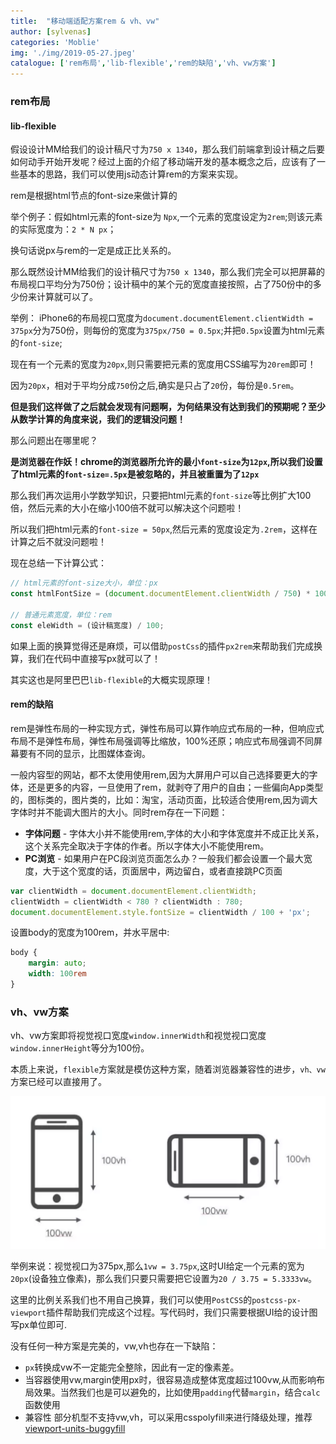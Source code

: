 ```yaml
---
title:  "移动端适配方案rem & vh、vw"
author: [sylvenas]
categories: 'Moblie'
img: './img/2019-05-27.jpeg'
catalogue: ['rem布局','lib-flexible','rem的缺陷','vh、vw方案']
---
```


### rem布局

#### lib-flexible
假设设计MM给我们的设计稿尺寸为`750 x 1340`，那么我们前端拿到设计稿之后要如何动手开始开发呢？经过上面的介绍了移动端开发的基本概念之后，应该有了一些基本的思路，我们可以使用js动态计算rem的方案来实现。

rem是根据html节点的font-size来做计算的

举个例子：假如html元素的font-size为 `Npx`,一个元素的宽度设定为`2rem`;则该元素的实际宽度为：`2 * N px`；

换句话说px与rem的一定是成正比关系的。

那么既然设计MM给我们的设计稿尺寸为`750 x 1340`，那么我们完全可以把屏幕的布局视口平均分为750份；设计稿中的某个元的宽度直接按照，占了750份中的多少份来计算就可以了。

举例：
iPhone6的布局视口宽度为`document.documentElement.clientWidth = 375px`分为750份，则每份的宽度为`375px/750 = 0.5px`;并把`0.5px`设置为html元素的`font-size`;

现在有一个元素的宽度为`20px`,则只需要把元素的宽度用CSS编写为`20rem`即可！

因为`20px`，相对于平均分成`750`份之后,确实是只占了`20`份，每份是`0.5rem`。

**但是我们这样做了之后就会发现有问题啊，为何结果没有达到我们的预期呢？至少从数学计算的角度来说，我们的逻辑没问题！**

那么问题出在哪里呢？

**是浏览器在作妖！chrome的浏览器所允许的最小`font-size`为`12px`,所以我们设置了html元素的`font-size=.5px`是被忽略的，并且被重置为了`12px`**

那么我们再次运用小学数学知识，只要把html元素的`font-size`等比例扩大100倍，然后元素的大小在缩小100倍不就可以解决这个问题啦！

所以我们把html元素的`font-size = 50px`,然后元素的宽度设定为`.2rem`，这样在计算之后不就没问题啦！

现在总结一下计算公式：
``` js
// html元素的font-size大小，单位：px
const htmlFontSize = (document.documentElement.clientWidth / 750) * 100;

// 普通元素宽度，单位：rem
const eleWidth = (设计稿宽度) / 100;
```
如果上面的换算觉得还是麻烦，可以借助`postCss`的插件`px2rem`来帮助我们完成换算，我们在代码中直接写px就可以了！

其实这也是阿里巴巴`lib-flexible`的大概实现原理！

#### rem的缺陷
rem是弹性布局的一种实现方式，弹性布局可以算作响应式布局的一种，但响应式布局不是弹性布局，弹性布局强调等比缩放，100%还原；响应式布局强调不同屏幕要有不同的显示，比图媒体查询。

一般内容型的网站，都不太使用使用rem,因为大屏用户可以自己选择要更大的字体，还是更多的内容，一旦使用了rem，就剥夺了用户的自由；一些偏向App类型的，图标类的，图片类的，比如：淘宝，活动页面，比较适合使用rem,因为调大字体时并不能调大图片的大小。同时rem存在一下问题：

* **字体问题** - 字体大小并不能使用rem,字体的大小和字体宽度并不成正比关系，这个关系完全取决于字体的作者。所以字体大小不能使用rem。
* **PC浏览** - 如果用户在PC段浏览页面怎么办？一般我们都会设置一个最大宽度，大于这个宽度的话，页面居中，两边留白，或者直接跳PC页面

``` js
var clientWidth = document.documentElement.clientWidth;
clientWidth = clientWidth < 780 ? clientWidth : 780;
document.documentElement.style.fontSize = clientWidth / 100 + 'px';
```

设置body的宽度为100rem，并水平居中:
``` css
body {
    margin: auto;
    width: 100rem
}
```

### vh、vw方案

vh、vw方案即将视觉视口宽度`window.innerWidth`和视觉视口宽度`window.innerHeight`等分为100份。

本质上来说，`flexible`方案就是模仿这种方案，随着浏览器兼容性的进步，`vh、vw`方案已经可以直接用了。

![vw-vh](../../images/vw-vh.png)

举例来说：视觉视口为375px,那么`1vw = 3.75px`,这时UI给定一个元素的宽为`20px`(设备独立像素)，那么我们只要只需要把它设置为`20 / 3.75 = 5.3333vw`。

这里的比例关系我们也不用自己换算，我们可以使用`PostCSS`的`postcss-px-viewport`插件帮助我们完成这个过程。写代码时，我们只需要根据UI给的设计图写px单位即可.

没有任何一种方案是完美的，vw,vh也存在一下缺陷：
* `px`转换成vw不一定能完全整除，因此有一定的像素差。
* 当容器使用vw,margin使用px时，很容易造成整体宽度超过100vw,从而影响布局效果。当然我们也是可以避免的，比如使用`padding`代替`margin`，结合`calc`函数使用
* 兼容性
部分机型不支持vw,vh，可以采用csspolyfill来进行降级处理，推荐[viewport-units-buggyfill](https://github.com/rodneyrehm/viewport-units-buggyfill)










